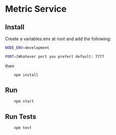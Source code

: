 # Metric Service

## Install

Create a variables.env at root and add the following:

```bash
NODE_ENV=development

PORT=[Whatever port you prefer] default: 7777

```

then

```bash
    npm install
```

## Run

```bash
    npm start
```

## Run Tests

```bash
    npm test
```
